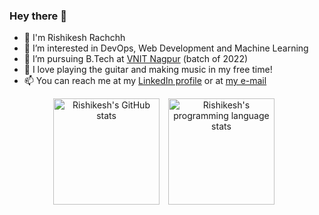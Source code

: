### Hey there 👋

- 🚀 I'm Rishikesh Rachchh
- 👀 I’m interested in DevOps, Web Development and Machine Learning
- 🌱 I’m pursuing B.Tech at [VNIT Nagpur](https://vnit.ac.in/) (batch of 2022)
- 🎸 I love playing the guitar and making music in my free time!
- 📫 You can reach me at my [LinkedIn profile](https://linkedin.com/rishikesh-rachchh/) or at [my e-mail](mailto:rishikeshrachchh@gmail.com)

<p align="center">
  <img align="center" src="https://github-readme-stats.vercel.app/api?username=rishi255&theme=algolia&title_color=89cff0&include_all_commits=true&count_private=true&show_icons=true" height="170px" alt="Rishikesh's GitHub stats" />
  <img align="center" hspace="10" src="https://github-readme-stats.vercel.app/api/top-langs/?username=rishi255&langs_count=8&hide=scss,css,html&layout=compact&card_width=350" height="170px" alt="Rishikesh's programming language stats" />
</p>
